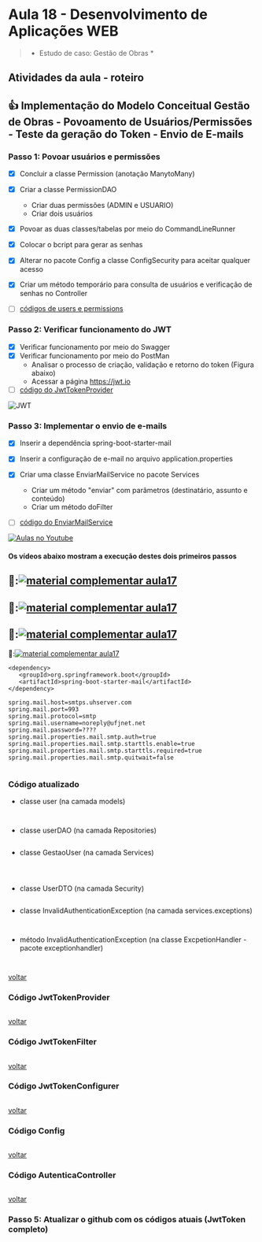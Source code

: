 # Aula 18 - Desenvolvimento de Aplicações WEB

> 
> 
>  * Estudo de caso: Gestão de Obras *


## Atividades da aula - roteiro

## :+1: Implementação do Modelo Conceitual Gestão de Obras - Povoamento de Usuários/Permissões - Teste da geração do Token - Envio de E-mails


### Passo 1: Povoar usuários e permissões
- [x] Concluir a classe Permission (anotação ManytoMany)
- [x] Criar a classe PermissionDAO
  - Criar duas permissões (ADMIN e USUARIO)
  - Criar dois usuários
- [x] Povoar as duas classes/tabelas por meio do CommandLineRunner
- [x] Colocar o bcript para gerar as senhas
- [x] Alterar no pacote Config a classe ConfigSecurity para aceitar qualquer acesso
- [x] Criar um método temporário para consulta de usuários e verificação de senhas no Controller
  
 - [ ] [códigos de users e permissions](#código-atualizado)


### Passo 2: Verificar funcionamento do JWT
- [x] Verificar funcionamento por meio do Swagger
- [x] Verificar funcionamento por meio do PostMan
  - Analisar o processo de criação, validação e retorno do token (Figura abaixo)
  - Acessar a página https://jwt.io
 - [ ] [código do JwtTokenProvider](#código-jwttokenprovider)

![JWT](https://user-images.githubusercontent.com/81576640/123691376-ef01d480-d82b-11eb-998c-7507fccddcbf.png)

### Passo 3: Implementar o envio de e-mails
- [x] Inserir a dependência spring-boot-starter-mail
- [x] Inserir a configuração de e-mail no arquivo application.properties
- [x] Criar uma classe EnviarMailService no pacote Services
  - Criar um método "enviar" com parâmetros (destinatário, assunto e conteúdo)
  - Criar um método doFilter

- [ ] [código do EnviarMailService](#código-enviarmailservice)


[![Aulas no Youtube](https://github.com/marcoswagner-commits/gestao_obras_aula_daw/blob/cb3e2ea9547f9ddc831277f07919c3e78451eb92/yt-icon.png)](https://www.youtube.com/channel/UCfO-aJxKLqau0TnL0AfNAvA)
####  Os vídeos abaixo mostram a execução destes dois primeiros passos

🥇:[![material complementar aula17](https://github.com/marcoswagner-commits/gestao_obras_aula_daw/blob/453a8d1cfb45bc3b0c35c4df91cbe8e8dc89b540/documentos/Capa_Aula16.png)](https://www.youtube.com/watch?v=FFVQ0pzuh6c)
-
🥈:[![material complementar aula17](https://github.com/marcoswagner-commits/gestao_obras_aula_daw/blob/453a8d1cfb45bc3b0c35c4df91cbe8e8dc89b540/documentos/Capa_Aula16.png)](https://www.youtube.com/watch?v=inLcdThy9YM)
-
🥉:[![material complementar aula17](https://github.com/marcoswagner-commits/gestao_obras_aula_daw/blob/453a8d1cfb45bc3b0c35c4df91cbe8e8dc89b540/documentos/Capa_Aula16.png)](https://www.youtube.com/watch?v=p35mSdb9BaQ)
-
🥉:[![material complementar aula17](https://github.com/marcoswagner-commits/gestao_obras_aula_daw/blob/453a8d1cfb45bc3b0c35c4df91cbe8e8dc89b540/documentos/Capa_Aula16.png)](https://www.youtube.com/watch?v=ej04SL61UOQ)



```
<dependency>
   <groupId>org.springframework.boot</groupId>
   <artifactId>spring-boot-starter-mail</artifactId>
</dependency>

```

```
spring.mail.host=smtps.uhserver.com
spring.mail.port=993
spring.mail.protocol=smtp
spring.mail.username=noreply@ufjnet.net
spring.mail.password=????
spring.mail.properties.mail.smtp.auth=true
spring.mail.properties.mail.smtp.starttls.enable=true
spring.mail.properties.mail.smtp.starttls.required=true
spring.mail.properties.mail.smtp.quitwait=false 


```



### Código atualizado
- classe user (na camada models)
```


```
- classe userDAO (na camada Repositories)
```

```
- classe GestaoUser (na camada Services)

```

	
```
- classe UserDTO (na camada Security)

```

```
- classe InvalidAuthenticationException (na camada services.exceptions)

```


```

- método InvalidAuthenticationException (na classe ExcpetionHandler - pacote exceptionhandler)
```


```

[voltar](#passo-1-criar-as-relações-de-usuários-e-permissões)

### Código JwtTokenProvider

```

```
[voltar](#passo-2-criar-jwt---jwttokenprovider)

### Código JwtTokenFilter
```

```
[voltar](#passo-3-criar-jwt---jwttokenfilter-e-jwttokenconfigure)


### Código JwtTokenConfigurer
```

```

[voltar](#passo-3-criar-jwt---jwttokenfilter-e-jwttokenconfigure)

### Código Config
```

```
[voltar](#passo-3-criar-jwt---jwttokenfilter-e-jwttokenconfigure)

### Código AutenticaController
```

```

[voltar](#passo-4-criar-o-método-autenticacontroller)





### Passo 5: Atualizar o github com os códigos atuais (JwtToken completo)

